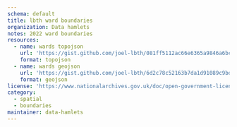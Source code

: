 ```yaml
---
schema: default
title: lbth ward boundaries
organization: Data hamlets
notes: 2022 ward boundaries
resources:
  - name: wards topojson
    url: 'https://gist.github.com/joel-lbth/081ff5112ac66e6365a9846a6bc79409/raw/5371719f7fb24c286ce5839fc69e45c0c6049518/lbth-wards.topojson'
    format: topojson
  - name: wards geojson
    url: 'https://gist.github.com/joel-lbth/6d2c78c52163b7da1d91089c9bd849cf/raw/1ece7857aff95a3729d76313d63bd9cbb495491a/lbth-wards.geojson'
    format: geojson
license: 'https://www.nationalarchives.gov.uk/doc/open-government-licence/version/3/'
category:
  - spatial
  - boundaries
maintainer: data-hamlets
---
```

